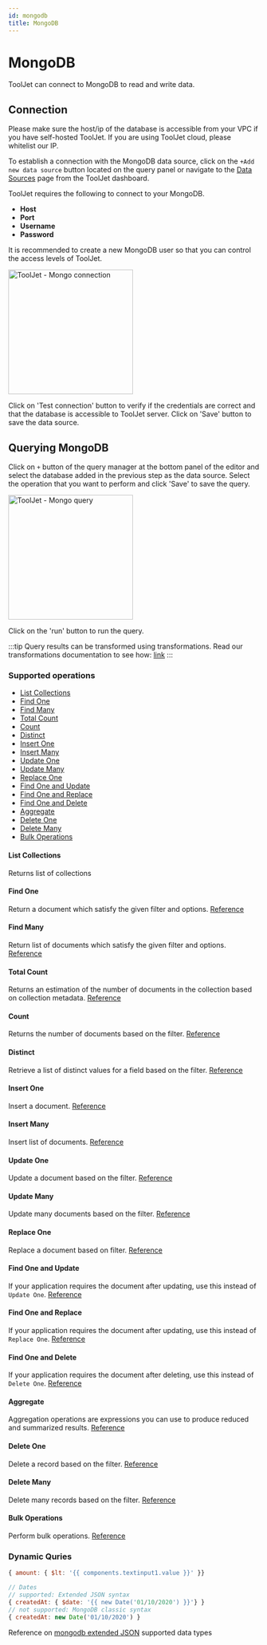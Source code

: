 ```yaml
---
id: mongodb
title: MongoDB
---
```


# MongoDB

ToolJet can connect to MongoDB to read and write data.

## Connection

Please make sure the host/ip of the database is accessible from your VPC if you have self-hosted ToolJet. If you are using ToolJet cloud, please whitelist our IP.

To establish a connection with the MongoDB data source, click on the `+Add new data source` button located on the query panel or navigate to the [Data Sources](https://docs.tooljet.com/docs/data-sources/overview) page from the ToolJet dashboard.

ToolJet requires the following to connect to your MongoDB.

- **Host**
- **Port**
- **Username**
- **Password**

It is recommended to create a new MongoDB user so that you can control the access levels of ToolJet.

<img className="screenshot-full" src="/img/datasource-reference/mo-connect.png" alt="ToolJet - Mongo connection" height="250"/>

Click on 'Test connection' button to verify if the credentials are correct and that the database is accessible to ToolJet server. Click on 'Save' button to save the data source.

## Querying MongoDB

Click on `+` button of the query manager at the bottom panel of the editor and select the database added in the previous step as the data source. Select the operation that you want to perform and click 'Save' to save the query.

<img className="screenshot-full" src="/img/datasource-reference/mo-query.png" alt="ToolJet - Mongo query" height="250"/>

Click on the 'run' button to run the query.

:::tip
Query results can be transformed using transformations. Read our transformations documentation to see how: [link](/docs/tutorial/transformations)
:::

### Supported operations

- [List Collections](#list-collections)
- [Find One](#find-one)
- [Find Many](#find-many)
- [Total Count](#total-count)
- [Count](#count)
- [Distinct](#distinct)
- [Insert One](#insert-one)
- [Insert Many](#insert-many)
- [Update One](#update-one)
- [Update Many](#update-many)
- [Replace One](#replace-one)
- [Find One and Update](#find-one-and-update)
- [Find One and Replace](#find-one-and-replace)
- [Find One and Delete](#find-one-and-delete)
- [Aggregate](#aggregate)
- [Delete One](#delete-one)
- [Delete Many](#delete-many)
- [Bulk Operations](#bulk-operations)

#### List Collections

Returns list of collections

#### Find One

Return a document which satisfy the given filter and options. [Reference](https://docs.mongodb.com/drivers/node/v4.0/usage-examples/findOne)

#### Find Many

Return list of documents which satisfy the given filter and options. [Reference](https://docs.mongodb.com/drivers/node/v4.0/usage-examples/find/)

#### Total Count

Returns an estimation of the number of documents in the collection based on collection metadata. [Reference](https://mongodb.github.io/node-mongodb-native/4.0/classes/collection.html#estimateddocumentcount)

#### Count

Returns the number of documents based on the filter. [Reference](https://mongodb.github.io/node-mongodb-native/4.0/classes/collection.html#countdocuments)

#### Distinct

Retrieve a list of distinct values for a field based on the filter. [Reference](https://docs.mongodb.com/drivers/node/v4.0/usage-examples/distinct/)

#### Insert One

Insert a document. [Reference](https://docs.mongodb.com/drivers/node/v4.0/usage-examples/insertOne/)

#### Insert Many

Insert list of documents. [Reference](https://docs.mongodb.com/drivers/node/v4.0/usage-examples/insertMany/)

#### Update One

Update a document based on the filter. [Reference](https://docs.mongodb.com/drivers/node/v4.0/usage-examples/updateOne/)

#### Update Many

Update many documents based on the filter. [Reference](https://docs.mongodb.com/drivers/node/v4.0/usage-examples/updateMany/)

#### Replace One

Replace a document based on filter. [Reference](https://docs.mongodb.com/drivers/node/v4.0/usage-examples/replaceOne/)

#### Find One and Update

If your application requires the document after updating, use this instead of `Update One`. [Reference](https://mongodb.github.io/node-mongodb-native/4.0/classes/collection.html#findoneandupdate)

#### Find One and Replace

If your application requires the document after updating, use this instead of `Replace One`. [Reference](https://mongodb.github.io/node-mongodb-native/4.0/classes/collection.html#findoneandreplace)

#### Find One and Delete

If your application requires the document after deleting, use this instead of `Delete One`. [Reference](https://mongodb.github.io/node-mongodb-native/4.0/classes/collection.html#findoneanddelete)

#### Aggregate

Aggregation operations are expressions you can use to produce reduced and summarized results. [Reference](https://docs.mongodb.com/drivers/node/v4.0/fundamentals/aggregation/)

#### Delete One

Delete a record based on the filter. [Reference](https://docs.mongodb.com/drivers/node/v4.0/usage-examples/deleteOne/)

#### Delete Many

Delete many records based on the filter. [Reference](https://docs.mongodb.com/drivers/node/v4.0/usage-examples/deleteMany/)

#### Bulk Operations

Perform bulk operations. [Reference](https://docs.mongodb.com/drivers/node/v4.0/usage-examples/bulkWrite/)

### Dynamic Quries

```javascript
{ amount: { $lt: '{{ components.textinput1.value }}' }}

// Dates
// supported: Extended JSON syntax
{ createdAt: { $date: '{{ new Date('01/10/2020') }}'} }
// not supported: MongoDB classic syntax
{ createdAt: new Date('01/10/2020') }
```

Reference on [mongodb extended JSON](https://docs.mongodb.com/manual/reference/mongodb-extended-json/) supported data types
